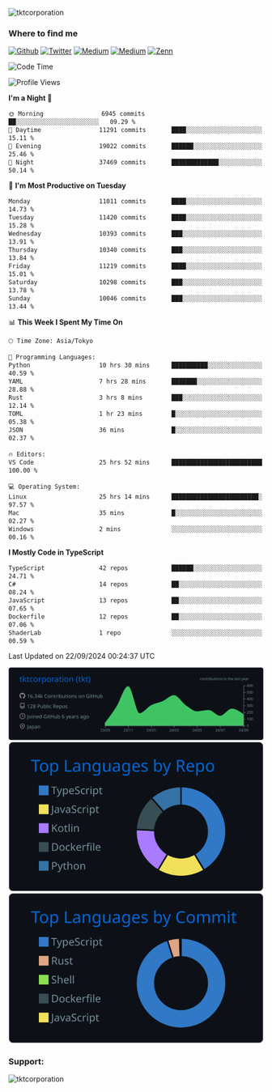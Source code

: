 <p align="left"> <img src="https://komarev.com/ghpvc/?username=tktcorporation&label=Profile%20views&color=0e75b6&style=flat" alt="tktcorporation" /> </p>

<h3>Where to find me</h3>
<p>
<a href="https://github.com/tktcorporation" target="_blank"><img alt="Github" src="https://img.shields.io/badge/GitHub-%2312100E.svg?&style=for-the-badge&logo=Github&logoColor=white" /></a>
<a href="https://twitter.com/tktcorporation" target="_blank"><img alt="Twitter" src="https://img.shields.io/badge/twitter-%231DA1F2.svg?&style=for-the-badge&logo=twitter&logoColor=white" /></a>
<a href="https://www.linkedin.com/in/tktcorporation" target="_blank"><img alt="Medium" src="https://img.shields.io/badge/linkdin-0a66c2.svg?&style=for-the-badge&logo=linkedin&logoColor=white" /></a>
<a href="https://qiita.com/tktcorporation" target="_blank"><img alt="Medium" src="https://img.shields.io/badge/qiita-55C500.svg?&style=for-the-badge&logo=qiita&logoColor=white" /></a>
<a href="https://zenn.dev/tktcorporation" target="_blank"><img alt="Zenn" src="https://img.shields.io/badge/Zenn-3EA8FF.svg?&style=for-the-badge&logo=Zenn&logoColor=white" /></a>
</p>
  
<!--START_SECTION:waka-->
![Code Time](http://img.shields.io/badge/Code%20Time-1%2C758%20hrs%2029%20mins-blue)

![Profile Views](http://img.shields.io/badge/Profile%20Views-0-blue)

**I'm a Night 🦉** 

```text
🌞 Morning                6945 commits        ██░░░░░░░░░░░░░░░░░░░░░░░   09.29 % 
🌆 Daytime                11291 commits       ████░░░░░░░░░░░░░░░░░░░░░   15.11 % 
🌃 Evening                19022 commits       ██████░░░░░░░░░░░░░░░░░░░   25.46 % 
🌙 Night                  37469 commits       █████████████░░░░░░░░░░░░   50.14 % 
```
📅 **I'm Most Productive on Tuesday** 

```text
Monday                   11011 commits       ████░░░░░░░░░░░░░░░░░░░░░   14.73 % 
Tuesday                  11420 commits       ████░░░░░░░░░░░░░░░░░░░░░   15.28 % 
Wednesday                10393 commits       ███░░░░░░░░░░░░░░░░░░░░░░   13.91 % 
Thursday                 10340 commits       ███░░░░░░░░░░░░░░░░░░░░░░   13.84 % 
Friday                   11219 commits       ████░░░░░░░░░░░░░░░░░░░░░   15.01 % 
Saturday                 10298 commits       ███░░░░░░░░░░░░░░░░░░░░░░   13.78 % 
Sunday                   10046 commits       ███░░░░░░░░░░░░░░░░░░░░░░   13.44 % 
```


📊 **This Week I Spent My Time On** 

```text
🕑︎ Time Zone: Asia/Tokyo

💬 Programming Languages: 
Python                   10 hrs 30 mins      ██████████░░░░░░░░░░░░░░░   40.59 % 
YAML                     7 hrs 28 mins       ███████░░░░░░░░░░░░░░░░░░   28.88 % 
Rust                     3 hrs 8 mins        ███░░░░░░░░░░░░░░░░░░░░░░   12.14 % 
TOML                     1 hr 23 mins        █░░░░░░░░░░░░░░░░░░░░░░░░   05.38 % 
JSON                     36 mins             █░░░░░░░░░░░░░░░░░░░░░░░░   02.37 % 

🔥 Editors: 
VS Code                  25 hrs 52 mins      █████████████████████████   100.00 % 

💻 Operating System: 
Linux                    25 hrs 14 mins      ████████████████████████░   97.57 % 
Mac                      35 mins             █░░░░░░░░░░░░░░░░░░░░░░░░   02.27 % 
Windows                  2 mins              ░░░░░░░░░░░░░░░░░░░░░░░░░   00.16 % 
```

**I Mostly Code in TypeScript** 

```text
TypeScript               42 repos            ██████░░░░░░░░░░░░░░░░░░░   24.71 % 
C#                       14 repos            ██░░░░░░░░░░░░░░░░░░░░░░░   08.24 % 
JavaScript               13 repos            ██░░░░░░░░░░░░░░░░░░░░░░░   07.65 % 
Dockerfile               12 repos            ██░░░░░░░░░░░░░░░░░░░░░░░   07.06 % 
ShaderLab                1 repo              ░░░░░░░░░░░░░░░░░░░░░░░░░   00.59 % 
```




 Last Updated on 22/09/2024 00:24:37 UTC
<!--END_SECTION:waka-->

[![](https://raw.githubusercontent.com/tktcorporation/tktcorporation/master/profile-summary-card-output/github_dark/0-profile-details.svg)](https://github.com/vn7n24fzkq/github-profile-summary-cards)
[![](https://raw.githubusercontent.com/tktcorporation/tktcorporation/master/profile-summary-card-output/github_dark/1-repos-per-language.svg)](https://github.com/vn7n24fzkq/github-profile-summary-cards) [![](https://raw.githubusercontent.com/tktcorporation/tktcorporation/master/profile-summary-card-output/github_dark/2-most-commit-language.svg)](https://github.com/vn7n24fzkq/github-profile-summary-cards)

<h3 align="left">Support:</h3>
<p><a href="https://www.buymeacoffee.com/tktcorporation"> <img align="left" src="https://cdn.buymeacoffee.com/buttons/v2/default-yellow.png" height="50" width="210" alt="tktcorporation" /></a></p><br><br>
